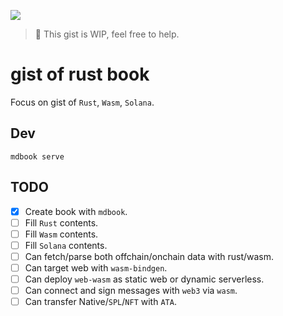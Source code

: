 ![](assets/gist-logo-dark.svg)

> 🚧 This gist is WIP, feel free to help.

# gist of rust book

Focus on gist of `Rust`, `Wasm`, `Solana`.

## Dev

```
mdbook serve
```

## TODO

- [x] Create book with `mdbook`.
- [ ] Fill `Rust` contents.
- [ ] Fill `Wasm` contents.
- [ ] Fill `Solana` contents.
- [ ] Can fetch/parse both offchain/onchain data with rust/wasm.
- [ ] Can target web with `wasm-bindgen`.
- [ ] Can deploy `web-wasm` as static web or dynamic serverless.
- [ ] Can connect and sign messages with `web3` via `wasm`.
- [ ] Can transfer Native/`SPL`/`NFT` with `ATA`.
